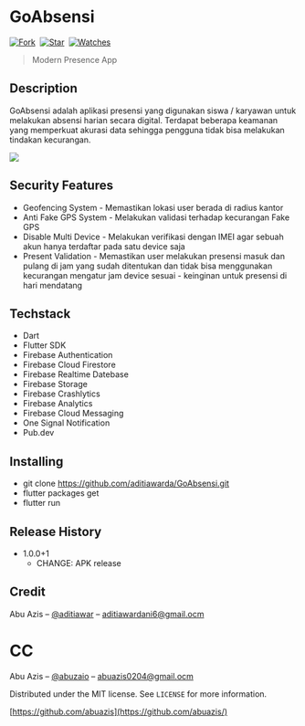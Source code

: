 # GoAbsensi

[![Fork](https://img.shields.io/github/forks/abuazis/GoAbsensi?style=social)](https://github.com/abuazis/GoAbsensi/fork)&nbsp; [![Star](https://img.shields.io/github/stars/abuazis/GoAbsensi?style=social)](https://github.com/abuazis/GoAbsensi/star)&nbsp; [![Watches](https://img.shields.io/github/watchers/abuazis/GoAbsensi?style=social)](https://github.com/abuazis/GoAbsensi/)&nbsp;

> Modern Presence App

## Description
GoAbsensi adalah aplikasi presensi yang digunakan siswa / karyawan untuk melakukan absensi harian secara digital. Terdapat beberapa keamanan yang memperkuat akurasi data sehingga pengguna tidak bisa melakukan tindakan kecurangan.

<p><img  src="https://i.ibb.co/C8L3HSv/Go-Absensi-Feature-Graphic.png"/></p>

## Security Features

- Geofencing System - Memastikan lokasi user berada di radius kantor
- Anti Fake GPS System - Melakukan validasi terhadap kecurangan Fake GPS
- Disable Multi Device - Melakukan verifikasi dengan IMEI agar sebuah akun hanya terdaftar pada satu device saja
- Present Validation - Memastikan user melakukan presensi masuk dan pulang di jam yang sudah ditentukan dan tidak bisa menggunakan kecurangan mengatur jam device sesuai - keinginan untuk presensi di hari mendatang

## Techstack

- Dart
- Flutter SDK
- Firebase Authentication
- Firebase Cloud Firestore
- Firebase Realtime Datebase
- Firebase Storage
- Firebase Crashlytics
- Firebase Analytics
- Firebase Cloud Messaging
- One Signal Notification
- Pub.dev

## Installing

- git clone https://github.com/aditiawarda/GoAbsensi.git
- flutter packages get
- flutter run

## Release History

- 1.0.0+1
  - CHANGE: APK release

## Credit

Abu Azis – [@aditiawar](https://instagram.com/aditiawar) – aditiawardani6@gmail.ocm

# CC

Abu Azis – [@abuzaio](https://instagram.com/abuzaio) – abuazis0204@gmail.ocm

Distributed under the MIT license. See `LICENSE` for more information.

[https://github.com/abuazis](https://github.com/abuazis/)
